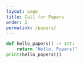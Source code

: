 ```yaml
---
layout: page
title: Call for Papers
order: 2
permalink: /papers/
---
```


```python
def hello_papers() -> str:
    return "Hello, Papers!"
print(hello_papers())
```
